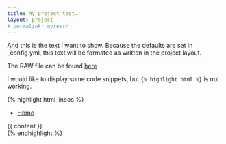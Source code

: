 ```yaml
---
title: My project test.
layout: project
# permalink: mytest/
---
```

And this is the text I want to show. 
Because the defaults are set in _config.yml, 
this text will be formated as written
in the project layout.

The RAW file can be found [here](https://github.com/M2vH/websitetest/raw/gh-pages/_layouts/project.md)

I would like to display some code snippets, but `{% highlight html %}` is not working.


{% highlight html lineos %}
<!-- layout:project -->
<!DOCTYPE HTML>
<html>
  <head>
    <title>{{ page.title | hello world! }}</title>
  </head>
  <body>
    <nav>
      <ul>
        <li><a href="{{ site.index }}">Home</a></li>
        </ul>
      </nav>
    <div class="container">
    {{ content }}  
    </div>
  </body>
</html>
{% endhighlight %}
